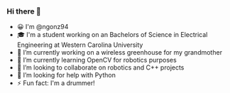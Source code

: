 ### Hi there 👋

- 😀 I'm @ngonz94
- 🎓 I'm a student working on an Bachelors of Science in Electrical Engineering at Western Carolina University
- 🔭 I’m currently working on a wireless greenhouse for my grandmother
- 🌱 I’m currently learning OpenCV for robotics purposes
- 👯 I’m looking to collaborate on robotics and C++ projects
- 🤔 I’m looking for help with Python
- ⚡ Fun fact: I'm a drummer!

